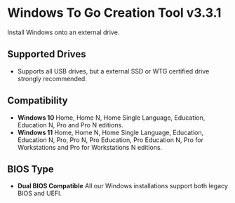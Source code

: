 # Windows To Go Creation Tool v3.3.1
Install Windows onto an external drive.

## Supported Drives
- Supports all USB drives, but a external SSD or WTG certified drive strongly recommended.

## Compatibility
- **Windows 10** Home, Home N, Home Single Language, Education, Education N, Pro and Pro N editions.
- **Windows 11** Home, Home N, Home Single Language, Education, Education N, Pro, Pro N, Pro Education, Pro Education N, Pro for Workstations and Pro for Workstations N editions.

## BIOS Type
- **Dual BIOS Compatible** All our Windows installations support both legacy BIOS and UEFI.
